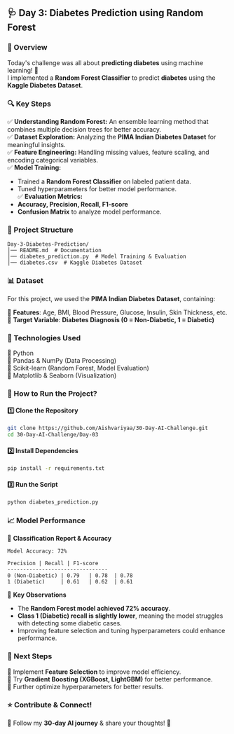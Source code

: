## 🩺 Day 3: Diabetes Prediction using Random Forest  

### 📌 Overview  
Today's challenge was all about **predicting diabetes** using machine learning! 🏥  
I implemented a **Random Forest Classifier** to predict **diabetes** using the **Kaggle Diabetes Dataset**.  

### 🔍 Key Steps  
✅ **Understanding Random Forest:** An ensemble learning method that combines multiple decision trees for better accuracy.  
✅ **Dataset Exploration:** Analyzing the **PIMA Indian Diabetes Dataset** for meaningful insights.  
✅ **Feature Engineering:** Handling missing values, feature scaling, and encoding categorical variables.  
✅ **Model Training:**  
   - Trained a **Random Forest Classifier** on labeled patient data.  
   - Tuned hyperparameters for better model performance.  
✅ **Evaluation Metrics:**  
   - **Accuracy, Precision, Recall, F1-score**  
   - **Confusion Matrix** to analyze model performance.  

### 📂 Project Structure  
```
Day-3-Diabetes-Prediction/
│── README.md  # Documentation  
│── diabetes_prediction.py  # Model Training & Evaluation  
│── diabetes.csv  # Kaggle Diabetes Dataset  
```  

### 📊 Dataset  
For this project, we used the **PIMA Indian Diabetes Dataset**, containing:  

📌 **Features**: Age, BMI, Blood Pressure, Glucose, Insulin, Skin Thickness, etc.  
🎯 **Target Variable**: **Diabetes Diagnosis (0 = Non-Diabetic, 1 = Diabetic)**  

### 🔧 Technologies Used  
🔹 Python  
🔹 Pandas & NumPy (Data Processing)  
🔹 Scikit-learn (Random Forest, Model Evaluation)  
🔹 Matplotlib & Seaborn (Visualization)  

### 📜 How to Run the Project?  
#### 1️⃣ Clone the Repository  
```bash
git clone https://github.com/Aishvariyaa/30-Day-AI-Challenge.git
cd 30-Day-AI-Challenge/Day-03
```  

#### 2️⃣ Install Dependencies  
```bash
pip install -r requirements.txt
```  

#### 3️⃣ Run the Script  
```bash
python diabetes_prediction.py
```  

### 📈 Model Performance  
📌 **Classification Report & Accuracy**  
```
Model Accuracy: 72%  

Precision | Recall | F1-score  
--------------------------------  
0 (Non-Diabetic) | 0.79   | 0.78  | 0.78  
1 (Diabetic)     | 0.61   | 0.62  | 0.61  
```  
📌 **Key Observations**  
- The **Random Forest model achieved 72% accuracy**.  
- **Class 1 (Diabetic) recall is slightly lower**, meaning the model struggles with detecting some diabetic cases.  
- Improving feature selection and tuning hyperparameters could enhance performance.  

### 📌 Next Steps  
🔹 Implement **Feature Selection** to improve model efficiency.  
🔹 Try **Gradient Boosting (XGBoost, LightGBM)** for better performance.  
🔹 Further optimize hyperparameters for better results.  

### ⭐ Contribute & Connect!  
📢 Follow my **30-day AI journey** & share your thoughts! 🚀  
